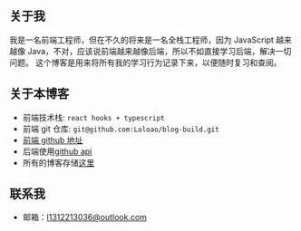 ## 关于我
  我是一名前端工程师，但在不久的将来是一名全栈工程师，因为 JavaScript 越来越像 Java，不对，应该说前端越来越像后端，所以不如直接学习后端，解决一切问题。 这个博客是用来将所有我的学习行为记录下来，以便随时复习和查阅。
 
## 关于本博客
  - 前端技术栈: `react hooks + typescript`
  - 前端 git 仓库: `git@github.com:Loloao/blog-build.git`
  - [前端 github 地址](https://github.com/Loloao/blog-build)
  - 后端使用[github api](https://docs.github.com/en/rest)
  - 所有的博客存储[这里](https://github.com/Loloao/my-blog/projects/1)

## 联系我
  - 邮箱：l1312213036@outlook.com
